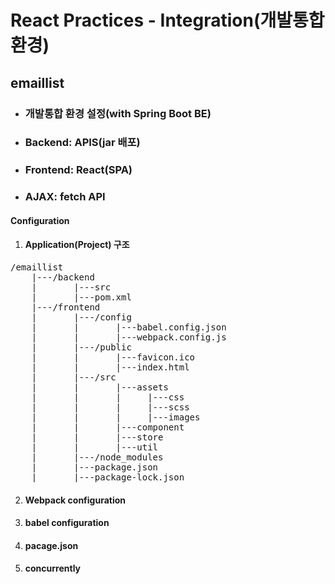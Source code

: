 # React Practices - Integration(개발통합환경)
## emaillist
* ### 개발통합 환경 설정(with Spring Boot BE)
* ### Backend: APIS(jar 배포)
* ### Frontend: React(SPA)
* ### AJAX: fetch API
  
#### Configuration
1. #### Application(Project) 구조
<pre>
/emaillist
    |---/backend
    |       |---src
    |       |---pom.xml
    |---/frontend
    |       |---/config
    |       |       |---babel.config.json
    |       |       |---webpack.config.js
    |       |---/public
    |       |       |---favicon.ico
    |       |       |---index.html
    |       |---/src
    |       |       |---assets
    |       |       |     |---css
    |       |       |     |---scss
    |       |       |     |---images
    |       |       |---component
    |       |       |---store
    |       |       |---util
    |       |---/node_modules
    |       |---package.json
    |       |---package-lock.json
</pre>
2. #### Webpack configuration
3. #### babel configuration
4. #### pacage.json
5. #### concurrently